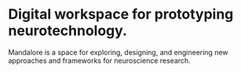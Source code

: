 # Digital workspace for prototyping neurotechnology.

Mandalore is a space for exploring, designing, and engineering new approaches and frameworks for neuroscience research. 

